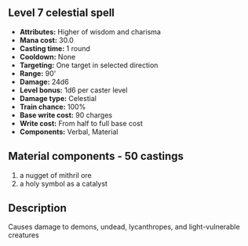 ## Level 7 celestial spell

- **Attributes:** Higher of wisdom and charisma
- **Mana cost:** 30.0
- **Casting time:** 1 round
- **Cooldown:** None
- **Targeting:** One target in selected direction
- **Range:** 90'
- **Damage:** 24d6
- **Level bonus:** 1d6 per caster level
- **Damage type:** Celestial
- **Train chance:** 100%
- **Base write cost:** 90 charges
- **Write cost:** From half to full base cost
- **Components:** Verbal, Material

## Material components - 50 castings

1. a nugget of mithril ore
2. a holy symbol as a catalyst

## Description

Causes damage to demons, undead, lycanthropes, and light-vulnerable creatures
